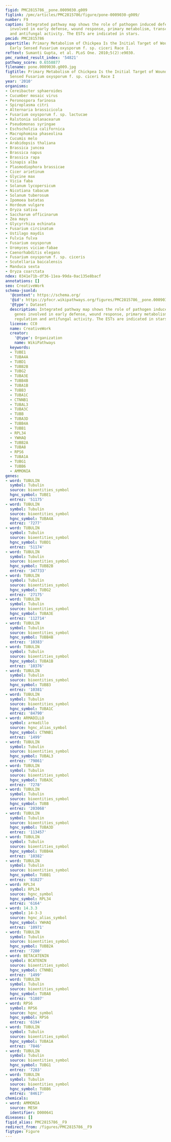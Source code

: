 ```yaml
---
figid: PMC2815786__pone.0009030.g009
figlink: /pmc/articles/PMC2815786/figure/pone-0009030-g009/
number: F9
caption: Integrated pathway map shows the role of pathogen induced defensive genes
  involved in early defense, wound response, primary metabolism, transcriptional regulation
  and antifungal activity. The ESTs are indicated in stars.
pmcid: PMC2815786
papertitle: Primary Metabolism of Chickpea Is the Initial Target of Wound Inducing
  Early Sensed Fusarium oxysporum f. sp. ciceri Race I.
reftext: Sumanti Gupta, et al. PLoS One. 2010;5(2):e9030.
pmc_ranked_result_index: '54821'
pathway_score: 0.6558877
filename: pone.0009030.g009.jpg
figtitle: Primary Metabolism of Chickpea Is the Initial Target of Wound Inducing Early
  Sensed Fusarium oxysporum f. sp. ciceri Race I
year: '2010'
organisms:
- Cereibacter sphaeroides
- Cucumber mosaic virus
- Peronospora farinosa
- Spiroplasma citri
- Alternaria brassicicola
- Fusarium oxysporum f. sp. lactucae
- Ralstonia solanacearum
- Pseudomonas syringae
- Eschscholzia californica
- Macrophomina phaseolina
- Cucumis melo
- Arabidopsis thaliana
- Brassica juncea
- Brassica napus
- Brassica rapa
- Sinapis alba
- Plasmodiophora brassicae
- Cicer arietinum
- Glycine max
- Vicia faba
- Solanum lycopersicum
- Nicotiana tabacum
- Solanum tuberosum
- Ipomoea batatas
- Hordeum vulgare
- Oryza sativa
- Saccharum officinarum
- Zea mays
- Glycyrrhiza echinata
- Fusarium circinatum
- Ustilago maydis
- Fulvia fulva
- Fusarium oxysporum
- Uromyces viciae-fabae
- Caenorhabditis elegans
- Fusarium oxysporum f. sp. ciceris
- Scutellaria baicalensis
- Manduca sexta
- Oryza coarctata
ndex: 0341e71b-df36-11ea-99da-0ac135e8bacf
annotations: []
seo: CreativeWork
schema-jsonld:
  '@context': https://schema.org/
  '@id': https://pfocr.wikipathways.org/figures/PMC2815786__pone.0009030.g009.html
  '@type': Dataset
  description: Integrated pathway map shows the role of pathogen induced defensive
    genes involved in early defense, wound response, primary metabolism, transcriptional
    regulation and antifungal activity. The ESTs are indicated in stars.
  license: CC0
  name: CreativeWork
  creator:
    '@type': Organization
    name: WikiPathways
  keywords:
  - TUBE1
  - TUBA4A
  - TUBD1
  - TUBB2B
  - TUBG2
  - TUBA3E
  - TUBB4B
  - TUBA1B
  - TUBB3
  - TUBA1C
  - CTNNB1
  - TUBAL3
  - TUBA3C
  - TUBB
  - TUBA3D
  - TUBB4A
  - TUBB1
  - RPL34
  - YWHAQ
  - TUBB2A
  - TUBA8
  - RPS6
  - TUBA1A
  - TUBG1
  - TUBB6
  - AMMONIA
genes:
- word: TUBULIN
  symbol: Tubulin
  source: bioentities_symbol
  hgnc_symbol: TUBE1
  entrez: '51175'
- word: TUBULIN
  symbol: Tubulin
  source: bioentities_symbol
  hgnc_symbol: TUBA4A
  entrez: '7277'
- word: TUBULIN
  symbol: Tubulin
  source: bioentities_symbol
  hgnc_symbol: TUBD1
  entrez: '51174'
- word: TUBULIN
  symbol: Tubulin
  source: bioentities_symbol
  hgnc_symbol: TUBB2B
  entrez: '347733'
- word: TUBULIN
  symbol: Tubulin
  source: bioentities_symbol
  hgnc_symbol: TUBG2
  entrez: '27175'
- word: TUBULIN
  symbol: Tubulin
  source: bioentities_symbol
  hgnc_symbol: TUBA3E
  entrez: '112714'
- word: TUBULIN
  symbol: Tubulin
  source: bioentities_symbol
  hgnc_symbol: TUBB4B
  entrez: '10383'
- word: TUBULIN
  symbol: Tubulin
  source: bioentities_symbol
  hgnc_symbol: TUBA1B
  entrez: '10376'
- word: TUBULIN
  symbol: Tubulin
  source: bioentities_symbol
  hgnc_symbol: TUBB3
  entrez: '10381'
- word: TUBULIN
  symbol: Tubulin
  source: bioentities_symbol
  hgnc_symbol: TUBA1C
  entrez: '84790'
- word: ARMADILLO
  symbol: armadillo
  source: hgnc_alias_symbol
  hgnc_symbol: CTNNB1
  entrez: '1499'
- word: TUBULIN
  symbol: Tubulin
  source: bioentities_symbol
  hgnc_symbol: TUBAL3
  entrez: '79861'
- word: TUBULIN
  symbol: Tubulin
  source: bioentities_symbol
  hgnc_symbol: TUBA3C
  entrez: '7278'
- word: TUBULIN
  symbol: Tubulin
  source: bioentities_symbol
  hgnc_symbol: TUBB
  entrez: '203068'
- word: TUBULIN
  symbol: Tubulin
  source: bioentities_symbol
  hgnc_symbol: TUBA3D
  entrez: '113457'
- word: TUBULIN
  symbol: Tubulin
  source: bioentities_symbol
  hgnc_symbol: TUBB4A
  entrez: '10382'
- word: TUBULIN
  symbol: Tubulin
  source: bioentities_symbol
  hgnc_symbol: TUBB1
  entrez: '81027'
- word: RPL34
  symbol: RPL34
  source: hgnc_symbol
  hgnc_symbol: RPL34
  entrez: '6164'
- word: 14.3.3
  symbol: 14-3-3
  source: hgnc_alias_symbol
  hgnc_symbol: YWHAQ
  entrez: '10971'
- word: TUBULIN
  symbol: Tubulin
  source: bioentities_symbol
  hgnc_symbol: TUBB2A
  entrez: '7280'
- word: BETACATENIN
  symbol: BCATENIN
  source: bioentities_symbol
  hgnc_symbol: CTNNB1
  entrez: '1499'
- word: TUBULIN
  symbol: Tubulin
  source: bioentities_symbol
  hgnc_symbol: TUBA8
  entrez: '51807'
- word: RPS6
  symbol: RPS6
  source: hgnc_symbol
  hgnc_symbol: RPS6
  entrez: '6194'
- word: TUBULIN
  symbol: Tubulin
  source: bioentities_symbol
  hgnc_symbol: TUBA1A
  entrez: '7846'
- word: TUBULIN
  symbol: Tubulin
  source: bioentities_symbol
  hgnc_symbol: TUBG1
  entrez: '7283'
- word: TUBULIN
  symbol: Tubulin
  source: bioentities_symbol
  hgnc_symbol: TUBB6
  entrez: '84617'
chemicals:
- word: AMMONIA
  source: MESH
  identifier: D000641
diseases: []
figid_alias: PMC2815786__F9
redirect_from: /figures/PMC2815786__F9
figtype: Figure
---
```

